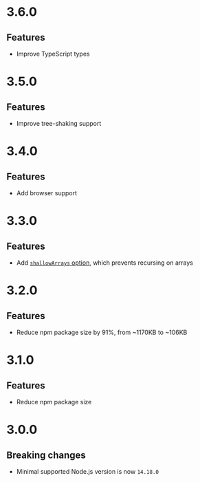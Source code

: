 # 3.6.0

## Features

- Improve TypeScript types

# 3.5.0

## Features

- Improve tree-shaking support

# 3.4.0

## Features

- Add browser support

# 3.3.0

## Features

- Add [`shallowArrays` option](README.md#shallowarrays), which prevents
  recursing on arrays

# 3.2.0

## Features

- Reduce npm package size by 91%, from ~1170KB to ~106KB

# 3.1.0

## Features

- Reduce npm package size

# 3.0.0

## Breaking changes

- Minimal supported Node.js version is now `14.18.0`
